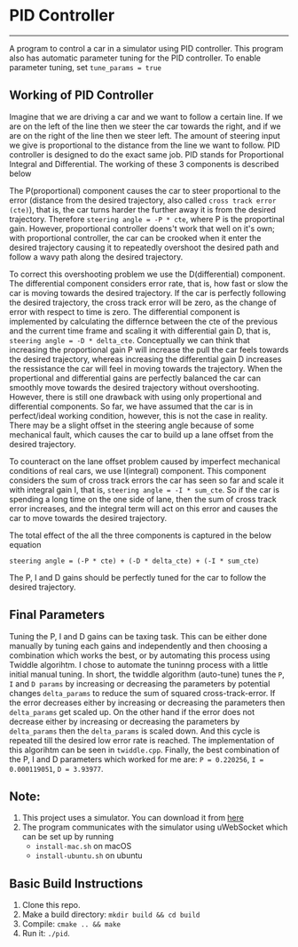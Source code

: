 # PID Controller
---

A program to control a car in a simulator using PID controller. This program also has automatic parameter tuning for the PID controller. To enable parameter tuning, set `tune_params = true`

## Working of PID Controller

Imagine that we are driving a car and we want to follow a certain line. If we are on the left of the line then we steer the car towards the right, and if we are on the right of the line then we steer left. The amount of steering input we give is proportional to the distance from the line we want to follow. PID controller is designed to do the exact same job. PID stands for Proportional Integral and Differential. The working of these 3 components is described below

The P(proportional) component causes the car to steer proportional to the error (distance from the desired trajectory, also called `cross track error (cte)`), that is, the car turns harder the further away it is from the desired trajectory. Therefore `steering angle = -P * cte`, where P is the proportinal gain. However, proportional controller doens't work that well on it's own; with proportional controller, the car can be crooked when it enter the desired trajectory causing it to repeatedly overshoot the desired path and follow a wavy path along the desired trajectory.

To correct this overshooting problem we use the D(differential) component. The differential component considers error rate, that is, how fast or slow the car is moving towards the desired trajectory. If the car is perfectly following the desired trajectory, the cross track error will be zero, as the change of error with respect to time is zero. The differential component is implemented by calculating the differnce between the cte of the previous and the current time frame and scaling it with differential gain D, that is, `steering angle = -D * delta_cte`. Conceptually we can think that increasing the proportional gain P will increase the pull the car feels towards the desired trajectory, whereas increasing the differential gain D increases the ressistance the car will feel in moving towards the trajectory. When the propertional and differential gains are perfectly balanced the car can smoothly move towards the desired trajectory without overshooting. However, there is still one drawback with using only propertional and differential components. So far, we have assumed that the car is in perfect/ideal working condition, however, this is not the case in reality. There may be a slight offset in the steering angle because of some mechanical fault, which causes the car to build up a lane offset from the desired trajectory.

To counteract on the lane offset problem caused by imperfect mechanical conditions of real cars, we use I(integral) component. This component considers the sum of cross track errors the car has seen so far and scale it with integral gain I, that is, `steering angle = -I * sum_cte`. So if the car is spending a long time on the one side of lane, then the sum of cross track error increases, and the integral term will act on this error and causes the car to move towards the desired trajectory.

The total effect of the all the three components is captured in the below equation

`steering angle = (-P * cte) + (-D * delta_cte) + (-I * sum_cte)`

The P, I and D gains should be perfectly tuned for the car to follow the desired trajectory.


## Final Parameters

Tuning the P, I and D gains can be taxing task. This can be either done manually by tuning each gains and independently and then choosing a combination which works the best, or by automating this process using Twiddle algorihtm. I chose to automate the tuninng process with a little initial manual tuning. In short, the twiddle algorithm (auto-tune) tunes the `P`, `I` and `D params` by increasing or decreasing the parameters by potential changes `delta_params` to reduce the sum of squared cross-track-error. If the error decreases either by increasing or decreasing the parameters then `delta_params` get scaled up. On the other hand if the error does not decrease either by increasing or decreasing the parameters by `delta_params` then the `delta_params` is scaled down. And this cycle is repeated till the desired low error rate is reached. The implementation of this algorihtm can be seen in `twiddle.cpp`. Finally, the best combination of the P, I and D parameters which worked for me are: `P = 0.220256`, `I = 0.000119051`, `D = 3.93977`.



## Note: 
1. This project uses a simulator. You can download it from [here](https://github.com/udacity/self-driving-car-sim/releases)
2. The program communicates with the simulator using uWebSocket which can be set up by running
   * `install-mac.sh` on macOS
   * `install-ubuntu.sh` on ubuntu


## Basic Build Instructions

1. Clone this repo.
2. Make a build directory: `mkdir build && cd build`
3. Compile: `cmake .. && make`
4. Run it: `./pid`.
